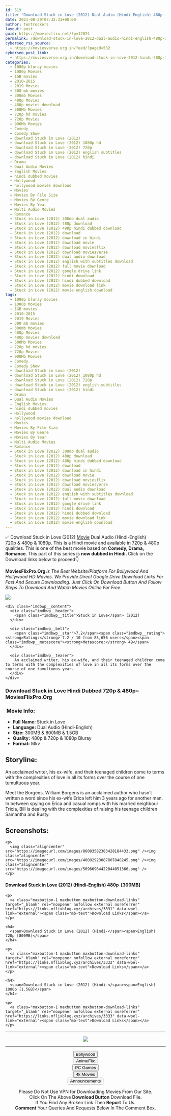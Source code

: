 ```yaml
---
id: 519
title: 'Download Stuck in Love (2012) Dual Audio (Hindi-English) 480p [300MB] || 720p [800MB] || 1080p [1.5GB]'
date: 2021-08-29T07:32:31+00:00
author: tentrockers
layout: post
guid: https://moviezflix.net/?p=12874
permalink: /download-stuck-in-love-2012-dual-audio-hindi-english-480p-300mb-720p-800mb-1080p-1-5gb/
cyberseo_rss_source:
  - https://moviesverse.org.in/feed/?paged=532
cyberseo_post_link:
  - https://moviesverse.org.in/download-stuck-in-love-2012-hindi-480p-720p-1080p/
categories:
  - 1080p bluray movies
  - 1080p Movies
  - 1GB movies
  - 2010-2015
  - 2019 Movies
  - 300 mb movies
  - 300mb Movies
  - 480p Movies
  - 480p movies download
  - 500Mb Movies
  - 720p hd movies
  - 720p Movies
  - 900Mb Movies
  - Comedy
  - Comedy Show
  - download Stuck in Love (2012)
  - download Stuck in Love (2012) 1080p hd
  - download Stuck in Love (2012) 720p
  - download Stuck in Love (2012) english subtitles
  - download Stuck in Love (2012) hindi
  - Drama
  - Dual Audio Movies
  - English Movies
  - hindi dubbed movies
  - Hollywood
  - hollywood movies download
  - Movies
  - Movies By File Size
  - Movies By Genre
  - Movies By Year
  - Multi Audio Movies
  - Romance
  - Stuck in Love (2012) 300mb dual audio
  - Stuck in Love (2012) 480p download
  - Stuck in Love (2012) 480p hindi dubbed download
  - Stuck in Love (2012) download
  - Stuck in Love (2012) download in hindi
  - Stuck in Love (2012) download movie
  - Stuck in Love (2012) download moviesflix
  - Stuck in Love (2012) download moviesverse
  - Stuck in Love (2012) dual audio download
  - Stuck in Love (2012) english with subtitles download
  - Stuck in Love (2012) full movie download
  - Stuck in Love (2012) google drive link
  - Stuck in Love (2012) hindi download
  - Stuck in Love (2012) hindi dubbed download
  - Stuck in Love (2012) movie download link
  - Stuck in Love (2012) movie english download
tags:
  - 1080p bluray movies
  - 1080p Movies
  - 1GB movies
  - 2010-2015
  - 2019 Movies
  - 300 mb movies
  - 300mb Movies
  - 480p Movies
  - 480p movies download
  - 500Mb Movies
  - 720p hd movies
  - 720p Movies
  - 900Mb Movies
  - Comedy
  - Comedy Show
  - download Stuck in Love (2012)
  - download Stuck in Love (2012) 1080p hd
  - download Stuck in Love (2012) 720p
  - download Stuck in Love (2012) english subtitles
  - download Stuck in Love (2012) hindi
  - Drama
  - Dual Audio Movies
  - English Movies
  - hindi dubbed movies
  - Hollywood
  - hollywood movies download
  - Movies
  - Movies By File Size
  - Movies By Genre
  - Movies By Year
  - Multi Audio Movies
  - Romance
  - Stuck in Love (2012) 300mb dual audio
  - Stuck in Love (2012) 480p download
  - Stuck in Love (2012) 480p hindi dubbed download
  - Stuck in Love (2012) download
  - Stuck in Love (2012) download in hindi
  - Stuck in Love (2012) download movie
  - Stuck in Love (2012) download moviesflix
  - Stuck in Love (2012) download moviesverse
  - Stuck in Love (2012) dual audio download
  - Stuck in Love (2012) english with subtitles download
  - Stuck in Love (2012) full movie download
  - Stuck in Love (2012) google drive link
  - Stuck in Love (2012) hindi download
  - Stuck in Love (2012) hindi dubbed download
  - Stuck in Love (2012) movie download link
  - Stuck in Love (2012) movie english download
---
```

<div class="thecontent clearfix">
  <p>
    ✅ Download Stuck in Love (2012) <a href="https://moviesverse.org.in/category/movies/" data-wpel-link="internal">Movie</a> Dual Audio (Hindi-English) <a href="https://moviesverse.org.in/720p-movies/" data-wpel-link="internal">720p</a>&nbsp;&&nbsp;<a href="https://moviesverse.org.in/480p-movies/" data-wpel-link="internal">480p</a> & 1080p. This is a Hindi movie and available in <a href="https://moviesverse.org.in/720p-movies/" data-wpel-link="internal">720p</a>&nbsp;&&nbsp;<a href="https://moviesverse.org.in/480p-movies/" data-wpel-link="internal">480p</a> qualities. This is one of the best movie based on <strong>Comedy, Drama, Romance</strong>. This part of this series is <strong>now dubbed in <span>Hindi.&nbsp;</span></strong><span>Click on the Download links below to proceed👇</span>
  </p>
  
  <p>
    <strong><span>MoviesFlixPro.Org&nbsp;</span></strong><em>is The Best Website/Platform For Bollywood And Hollywood HD Movies. We Provide Direct Google Drive Download Links For Fast And Secure Downloading. Just Click On Download Button And Follow Steps To&nbsp;Download And Watch Movies Online For Free.</em>
  </p>
  
  <div class="imdbwp imdbwp--movie dark">
    <div class="imdbwp__thumb">
      <a class="imdbwp__link" target="_blank" title="Stuck in Love" href="https://www.imdb.com/title/tt2205697/" rel="nofollow external noopener noreferrer" data-wpel-link="external"><img class="imdbwp__img" src="https://m.media-amazon.com/images/M/MV5BMTU1NzI5MDU3OV5BMl5BanBnXkFtZTcwNTE0NDMzOQ@@._V1_SX300.jpg" /></a>
    </div>
    
    <div class="imdbwp__content">
      <div class="imdbwp__header">
        <span class="imdbwp__title">Stuck in Love</span> (2012)
      </div>
      
      <div class="imdbwp__belt">
        <span class="imdbwp__star">7.2</span><span class="imdbwp__rating"><strong>Rating:</strong> 7.2 / 10 from 85,656 users</span><span class="imdbwp__metascore"><strong>Metascore:</strong> 49</span>
      </div>
      
      <div class="imdbwp__teaser">
        An acclaimed writer, his ex-wife, and their teenaged children come to terms with the complexities of love in all its forms over the course of one tumultuous year.
      </div>
    </div>
  </div>
  
  <h3>
    <span>Download Stuck in Love Hindi Dubbed 720p & 480p~ MoviesFlixPro.Org</span>
  </h3>
  
  <h3>
    <span>&nbsp;Movie Info:&nbsp;</span>
  </h3>
  
  <ul>
    <li>
      <strong>Full Name: </strong>Stuck in Love
    </li>
    <li>
      <strong>Language:</strong> Dual Audio (Hindi-English)
    </li>
    <li>
      <strong>Size:</strong> 300MB & 800MB & 1.5GB
    </li>
    <li>
      <strong>Quality:</strong> 480p & 720p & 1080p Bluray
    </li>
    <li>
      <strong>Format:</strong>&nbsp;Mkv
    </li>
  </ul>
  
  <h2>
    <span>Storyline:</span>
  </h2>
  
  <p>
    An acclaimed writer, his ex-wife, and their teenaged children come to terms with the complexities of love in all its forms over the course of one tumultuous year.
  </p>
  
  <div>
    Meet the Borgens. William Borgens is an acclaimed author who hasn’t written a word since his ex-wife Erica left him 3 years ago for another man. In between spying on Erica and casual romps with his married neighbour Tricia, Bill is dealing with the complexities of raising his teenage children Samantha and Rusty.
  </div>
  
  <div class="summary_text">
    <h2>
      <span>Screenshots:</span>
    </h2>
    
    <p>
      <img class="aligncenter" src="https://imagecurl.com/images/86083582303428184433.png" /><img class="aligncenter" src="https://imagecurl.com/images/40082923887807848245.png" /><img class="aligncenter" src="https://imagecurl.com/images/56966964422844051366.png" />
    </p>
  </div>
  
  <div class="inline canwrap">
    <h4>
      <span>Download Stuck in Love (2012) (Hindi-English) </span><span>480p&nbsp; [300MB]</span>
    </h4>
    
    <p>
      <a class="maxbutton-1 maxbutton maxbutton-download-links" target="_blank" rel="noopener nofollow external noreferrer" href="https://links.mflixblog.xyz/archives/3331" data-wpel-link="external"><span class="mb-text">Download Links</span></a>
    </p>
    
    <h4>
      <span>Download Stuck in Love (2012) (Hindi-</span><span>English) 720p [800MB]</span>
    </h4>
    
    <p>
      <a class="maxbutton-1 maxbutton maxbutton-download-links" target="_blank" rel="noopener nofollow external noreferrer" href="https://links.mflixblog.xyz/archives/3332" data-wpel-link="external"><span class="mb-text">Download Links</span></a>
    </p>
    
    <h4>
      <span>Download Stuck in Love (2012) (Hindi-</span><span>English) 1080p [1.5GB]</span>
    </h4>
    
    <p>
      <a class="maxbutton-1 maxbutton maxbutton-download-links" target="_blank" rel="noopener nofollow external noreferrer" href="https://links.mflixblog.xyz/archives/3333" data-wpel-link="external"><span class="mb-text">Download Links</span></a>
    </p>
  </div>
</div>

<center>
  </p> 
  
  <hr />
  
  <p>
    <a href="http://gdrivepro.xyz/join.php" data-wpel-link="external" target="_blank" rel="nofollow external noopener noreferrer"><img src="https://i.imgur.com/FhMdWdW.png" /></a>
  </p>
  
  <hr />
  
  <p>
    <a href="https://dogemovies.xyz" target="_blank" data-wpel-link="external" rel="nofollow external noopener noreferrer"><button class="button button5">Bollywood</button></a><br /> <a href="https://animeflix.in" target="_blank" data-wpel-link="external" rel="nofollow external noopener noreferrer"><button class="button button5">AnimeFlix</button></a><br /> <a href="https://gamesflix.net/" target="_blank" data-wpel-link="external" rel="nofollow external noopener noreferrer"><button class="button button5">PC Games</button></a><br /> <a href="https://uhdmovies.in" target="_blank" data-wpel-link="external" rel="nofollow external noopener noreferrer"><button class="button button5">4k Movies</button></a><br /> <a href="https://moviesverse.org.in/announcements/" target="_blank" data-wpel-link="internal" rel="noopener"><button class="button button5">Announcements</button></a>
  </p>
  
  <div class="alert alert-danger">
    Please Do Not Use VPN for Downloading Movies From Our Site.
  </div>
  
  <div class="alert alert-success">
    Click On The Above <strong>Download Button</strong> Download File.
  </div>
  
  <div class="alert alert-warning">
    If You Find Any Broken Link Then <strong>Report</strong> To Us.
  </div>
  
  <div class="alert alert-info">
    <strong>Comment</strong> Your Queries And Requests Below In The Comment Box.
  </div>
  
  <p>
    </center>
  </p>